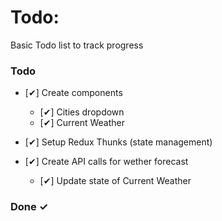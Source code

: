 # Todo:

Basic Todo list to track progress

### Todo

- [✔] Create components

  - [✔] Cities dropdown
  - [✔] Current Weather

- [✔] Setup Redux Thunks (state management)
- [✔] Create API calls for wether forecast
  - [✔] Update state of Current Weather

### Done ✓
